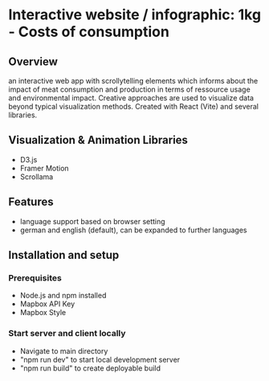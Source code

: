 # Interactive website / infographic: 1kg - Costs of consumption

## Overview
an interactive web app with scrollytelling elements which informs about the impact of meat consumption and production in terms of ressource usage and environmental impact.
Creative approaches are used to visualize data beyond typical visualization methods.
Created with React (Vite) and several libraries.

## Visualization & Animation Libraries
* D3.js
* Framer Motion
* Scrollama

## Features
* language support based on browser setting
* german and english (default), can be expanded to further languages

## Installation and setup

### Prerequisites
* Node.js and npm installed
* Mapbox API Key
* Mapbox Style

### Start server and client locally
* Navigate to main directory
* "npm run dev" to start local development server
* "npm run build" to create deployable build

   


